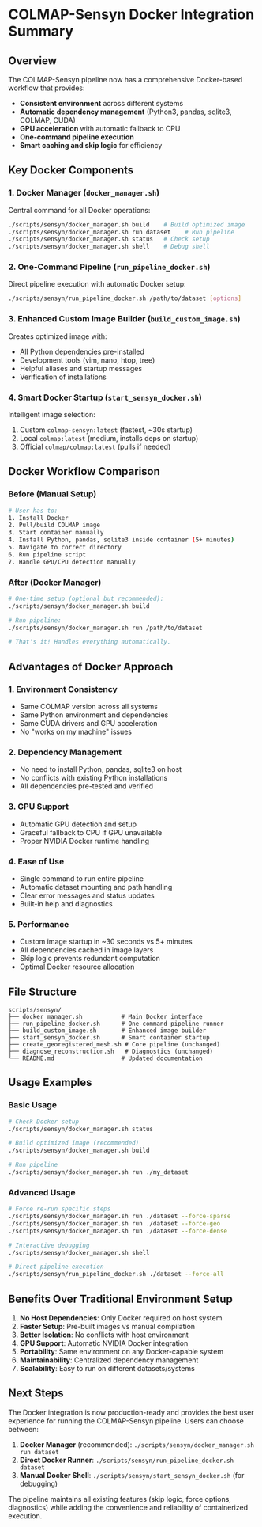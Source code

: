# COLMAP-Sensyn Docker Integration Summary

## Overview
The COLMAP-Sensyn pipeline now has a comprehensive Docker-based workflow that provides:
- **Consistent environment** across different systems
- **Automatic dependency management** (Python3, pandas, sqlite3, COLMAP, CUDA)
- **GPU acceleration** with automatic fallback to CPU
- **One-command pipeline execution** 
- **Smart caching and skip logic** for efficiency

## Key Docker Components

### 1. Docker Manager (`docker_manager.sh`)
Central command for all Docker operations:
```bash
./scripts/sensyn/docker_manager.sh build    # Build optimized image
./scripts/sensyn/docker_manager.sh run dataset    # Run pipeline
./scripts/sensyn/docker_manager.sh status   # Check setup
./scripts/sensyn/docker_manager.sh shell    # Debug shell
```

### 2. One-Command Pipeline (`run_pipeline_docker.sh`)
Direct pipeline execution with automatic Docker setup:
```bash
./scripts/sensyn/run_pipeline_docker.sh /path/to/dataset [options]
```

### 3. Enhanced Custom Image Builder (`build_custom_image.sh`)
Creates optimized image with:
- All Python dependencies pre-installed
- Development tools (vim, nano, htop, tree)
- Helpful aliases and startup messages
- Verification of installations

### 4. Smart Docker Startup (`start_sensyn_docker.sh`)
Intelligent image selection:
1. Custom `colmap-sensyn:latest` (fastest, ~30s startup)
2. Local `colmap:latest` (medium, installs deps on startup)
3. Official `colmap/colmap:latest` (pulls if needed)

## Docker Workflow Comparison

### Before (Manual Setup)
```bash
# User has to:
1. Install Docker
2. Pull/build COLMAP image
3. Start container manually
4. Install Python, pandas, sqlite3 inside container (5+ minutes)
5. Navigate to correct directory
6. Run pipeline script
7. Handle GPU/CPU detection manually
```

### After (Docker Manager)
```bash
# One-time setup (optional but recommended):
./scripts/sensyn/docker_manager.sh build

# Run pipeline:
./scripts/sensyn/docker_manager.sh run /path/to/dataset

# That's it! Handles everything automatically.
```

## Advantages of Docker Approach

### 1. **Environment Consistency**
- Same COLMAP version across all systems
- Same Python environment and dependencies
- Same CUDA drivers and GPU acceleration
- No "works on my machine" issues

### 2. **Dependency Management**
- No need to install Python, pandas, sqlite3 on host
- No conflicts with existing Python installations
- All dependencies pre-tested and verified

### 3. **GPU Support**
- Automatic GPU detection and setup
- Graceful fallback to CPU if GPU unavailable
- Proper NVIDIA Docker runtime handling

### 4. **Ease of Use**
- Single command to run entire pipeline
- Automatic dataset mounting and path handling
- Clear error messages and status updates
- Built-in help and diagnostics

### 5. **Performance**
- Custom image startup in ~30 seconds vs 5+ minutes
- All dependencies cached in image layers
- Skip logic prevents redundant computation
- Optimal Docker resource allocation

## File Structure
```
scripts/sensyn/
├── docker_manager.sh           # Main Docker interface
├── run_pipeline_docker.sh      # One-command pipeline runner
├── build_custom_image.sh       # Enhanced image builder
├── start_sensyn_docker.sh      # Smart container startup
├── create_georegistered_mesh.sh # Core pipeline (unchanged)
├── diagnose_reconstruction.sh   # Diagnostics (unchanged)
└── README.md                   # Updated documentation
```

## Usage Examples

### Basic Usage
```bash
# Check Docker setup
./scripts/sensyn/docker_manager.sh status

# Build optimized image (recommended)
./scripts/sensyn/docker_manager.sh build

# Run pipeline
./scripts/sensyn/docker_manager.sh run ./my_dataset
```

### Advanced Usage
```bash
# Force re-run specific steps
./scripts/sensyn/docker_manager.sh run ./dataset --force-sparse
./scripts/sensyn/docker_manager.sh run ./dataset --force-geo
./scripts/sensyn/docker_manager.sh run ./dataset --force-dense

# Interactive debugging
./scripts/sensyn/docker_manager.sh shell

# Direct pipeline execution
./scripts/sensyn/run_pipeline_docker.sh ./dataset --force-all
```

## Benefits Over Traditional Environment Setup

1. **No Host Dependencies**: Only Docker required on host system
2. **Faster Setup**: Pre-built images vs manual compilation
3. **Better Isolation**: No conflicts with host environment
4. **GPU Support**: Automatic NVIDIA Docker integration
5. **Portability**: Same environment on any Docker-capable system
6. **Maintainability**: Centralized dependency management
7. **Scalability**: Easy to run on different datasets/systems

## Next Steps
The Docker integration is now production-ready and provides the best user experience for running the COLMAP-Sensyn pipeline. Users can choose between:

1. **Docker Manager** (recommended): `./scripts/sensyn/docker_manager.sh run dataset`
2. **Direct Docker Runner**: `./scripts/sensyn/run_pipeline_docker.sh dataset`
3. **Manual Docker Shell**: `./scripts/sensyn/start_sensyn_docker.sh` (for debugging)

The pipeline maintains all existing features (skip logic, force options, diagnostics) while adding the convenience and reliability of containerized execution.
